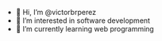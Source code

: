- 👋 Hi, I’m @victorbrperez
- 👀 I’m interested in software development
- 🌱 I’m currently learning web programming

<!---
victorbrperez/victorbrperez is a ✨ special ✨ repository because its `README.md` (this file) appears on your GitHub profile.
You can click the Preview link to take a look at your changes.
--->
